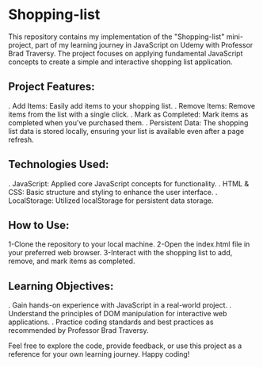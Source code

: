 ﻿# Shopping-list

This repository contains my implementation of the "Shopping-list" mini-project, part of my learning journey in JavaScript on Udemy with Professor Brad Traversy. The project focuses on applying fundamental JavaScript concepts to create a simple and interactive shopping list application.

## Project Features:
. Add Items: Easily add items to your shopping list.
. Remove Items: Remove items from the list with a single click.
. Mark as Completed: Mark items as completed when you've purchased them.
. Persistent Data: The shopping list data is stored locally, ensuring your list is available even after a page refresh.

## Technologies Used:
. JavaScript: Applied core JavaScript concepts for functionality.
. HTML & CSS: Basic structure and styling to enhance the user interface.
. LocalStorage: Utilized localStorage for persistent data storage.

## How to Use:
1-Clone the repository to your local machine.
2-Open the index.html file in your preferred web browser.
3-Interact with the shopping list to add, remove, and mark items as completed.

## Learning Objectives:
. Gain hands-on experience with JavaScript in a real-world project.
. Understand the principles of DOM manipulation for interactive web applications.
. Practice coding standards and best practices as recommended by Professor Brad Traversy.

Feel free to explore the code, provide feedback, or use this project as a reference for your own learning journey. Happy coding!


